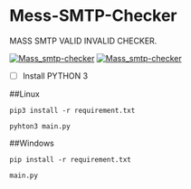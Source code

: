 # Mess-SMTP-Checker
MASS  SMTP VALID INVALID CHECKER.

<a href="https://prnt.sc/S-YtDHYzlH80"><img src="https://img001.prntscr.com/file/img001/aJhfhGnpTpi2hcQHI-6hww.png" alt="Mass_smtp-checker" border="0" /></a>
<a href="https://prnt.sc/O4D7kprjcWP9"><img src="https://img001.prntscr.com/file/img001/ahieTpSIQre_psb_WD9-yQ.png" alt="Mass_smtp-checker" border="0" /></a>

- [ ] Install PYTHON 3

##Linux
```
pip3 install -r requirement.txt
```
```
pyhton3 main.py
```
##Windows
```
pip install -r requirement.txt
```
```
main.py
```
